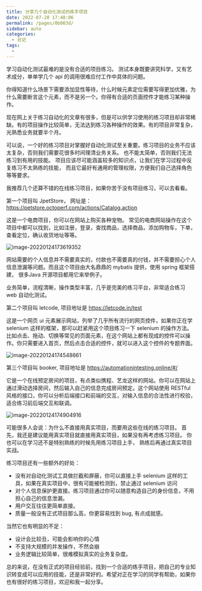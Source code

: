 ```yaml
---
title: 分享几个自动化测试的练手项目
date: 2022-07-20 17:48:06
permalink: /pages/0b003d/
sidebar: auto
categories:
  - 日记
tags:
  - 
---
```

学习自动化测试最难的是没有合适的项目练习。 测试本身既要讲究科学，又有艺术成分，单单学几个 api 的调用很难应付工作中具体的问题。



你得知道什么场景下需要添加显性等待，什么时候元素定位需要写得更加优雅，为什么需要断言这个元素，而不是另一个。你得有合适的页面控件才能练习某种操作。



现在网上关于练习自动化的文章有很多，但是可以供学习使用的练习项目却非常稀缺。有的项目操作比较简单，无法达到练习各种操作的效果。有的项目非常复杂，光熟悉业务就要半个月。



可以说，一个好的练习项目对掌握好自动化测试至关重要。练习项目的业务不应该太复杂，否则我们需要花很多时间理清业务关系。 也不能太简单，否则我们无法练习到有用的技能。  项目应该尽可能涵盖较多的知识点，让我们在学习过程中反复练习不太熟练的技能， 而且它最好有通用的管理权限，方便我们自己选择角色等等要求。



我推荐几个还算不错的在线练习项目，如果你苦于没有项目练习，可以去看看。



第一个项目叫 JpetStore，  网址是： https://petstore.octoperf.com/actions/Catalog.action

这是一个电商项目，你可以在网站上购买各种宠物。 常见的电商网站操作在这个项目中都可以找到，比如注册，登录，查找商品，选择商品，添加购物车，下单，查看定位，确认收货地址等等。

![image-20220124173619352](https://yuztuchuang.oss-cn-beijing.aliyuncs.com/img/image-20220124173619352.png)



网站需要的个人信息并不需要真实的，付款也不需要真的付钱，并不需要担心个人信息泄漏等问题。而且这个项目由大名鼎鼎的 mybatis 提供，使用 spring 框架搭建， 很多Java 开源项目都用它来举例子。



业务简单，流程清晰，操作类型丰富，几乎是完美的练习平台，非常适合练习 web 自动化测试。



第二个项目叫 letcode, 项目地址是 https://letcode.in/test

这是一个网页 ui 元素展示网站，列举了几乎所有流行的网页控件，如果你正在学 selenium 这样的框架，那可以赶紧用这个项目练习一下 selenium 的操作方法。比如点击、拖动、切换等常见的页面元素，在这个网站上都有现成的控件可以操作。你只需要进入首页，然后点击合适的控件，就可以进入这个控件的专题界面。

![image-20220124174548661](https://yuztuchuang.oss-cn-beijing.aliyuncs.com/img/image-20220124174548661.png)



第三个项目叫 booker,  项目地址是 https://automationintesting.online/#/

它是一个在线预定房间的项目，有点类似携程、艺龙这样的网站。你可以在网站上通过滑动选择房间，然后输入自己的信息完成房间预定。这个网站使用 RESTful 风格的接口，你可以分析后端接口和前端的交互，对输入信息的合法性进行校验， 适合练习前后端交互和联调。

![image-20220124174904916](https://yuztuchuang.oss-cn-beijing.aliyuncs.com/img/image-20220124174904916.png)



可能很多人会说：为什么不直接用真实项目，而要用这些在线的练习项目。 首先，我还是建议能用真实项目就直接用真实项目，如果没有再考虑练习项目。 你也可以在学习还不是特别熟练的时候先用练习项目上手， 熟练后再通过真实项目实战。

练习项目还有一些额外的好处：

- 没有对自动化测试工具做拦截和屏蔽，你可以直接上手 selenium 这样的工具，如果在真实项目中，很有可能被检测到，禁止通过 selenium 访问
- 对个人信息保护更直接。练习项目通过你可以随意构造自己的身份信息，不用担心自己的信息泄漏。
- 用户交互往往更简单直接。
- 质量一般没有正式项目那么高，你更容易找到 bug, 有点成就感。



当然它也有明显的不足：

- 设计会比较丑，可能会影响你的心情
- 不支持大规模的并发操作，不然会崩
- 业务逻辑比较简单，很难模拟真实的业务复杂度。



总的来说，在没有正式的项目经验前，找到一个合适的练手项目，把自己的专业知识转变成可以应用的技能，还是非常好的。希望对正在学习的同学有帮助，如果你也有很好的练习项目，欢迎和我一起分享。



